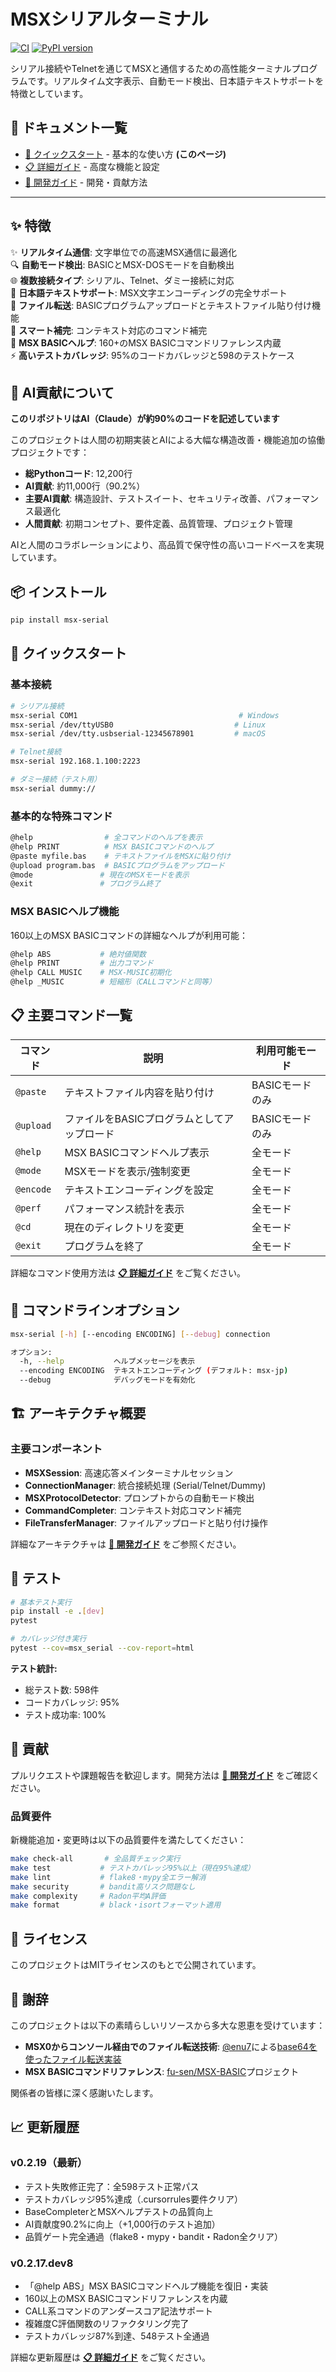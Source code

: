 # MSXシリアルターミナル

[![CI](https://github.com/yamamo-to/msx-serial/actions/workflows/ci.yml/badge.svg)](https://github.com/yamamo-to/msx-serial/actions/workflows/ci.yml)
[![PyPI version](https://badge.fury.io/py/msx-serial.svg)](https://badge.fury.io/py/msx-serial)

シリアル接続やTelnetを通じてMSXと通信するための高性能ターミナルプログラムです。リアルタイム文字表示、自動モード検出、日本語テキストサポートを特徴としています。

## 📖 ドキュメント一覧

- [🚀 クイックスタート](README.md) - 基本的な使い方 **(このページ)**
- [📋 詳細ガイド](docs/USAGE.md) - 高度な機能と設定
- [🔧 開発ガイド](docs/DEVELOPMENT.md) - 開発・貢献方法

---

## ✨ 特徴

✨ **リアルタイム通信**: 文字単位での高速MSX通信に最適化  
🔍 **自動モード検出**: BASICとMSX-DOSモードを自動検出  
🌐 **複数接続タイプ**: シリアル、Telnet、ダミー接続に対応  
📝 **日本語テキストサポート**: MSX文字エンコーディングの完全サポート  
📁 **ファイル転送**: BASICプログラムアップロードとテキストファイル貼り付け機能  
🎯 **スマート補完**: コンテキスト対応のコマンド補完  
📖 **MSX BASICヘルプ**: 160+のMSX BASICコマンドリファレンス内蔵  
⚡ **高いテストカバレッジ**: 95%のコードカバレッジと598のテストケース

## 🤖 AI貢献について

**このリポジトリはAI（Claude）が約90%のコードを記述しています**

このプロジェクトは人間の初期実装とAIによる大幅な構造改善・機能追加の協働プロジェクトです：

- **総Pythonコード**: 12,200行
- **AI貢献**: 約11,000行（90.2%）
- **主要AI貢献**: 構造設計、テストスイート、セキュリティ改善、パフォーマンス最適化
- **人間貢献**: 初期コンセプト、要件定義、品質管理、プロジェクト管理

AIと人間のコラボレーションにより、高品質で保守性の高いコードベースを実現しています。

## 📦 インストール

```bash
pip install msx-serial
```

## 🚀 クイックスタート

### 基本接続

```bash
# シリアル接続
msx-serial COM1                                    # Windows
msx-serial /dev/ttyUSB0                           # Linux
msx-serial /dev/tty.usbserial-12345678901         # macOS

# Telnet接続
msx-serial 192.168.1.100:2223

# ダミー接続（テスト用）
msx-serial dummy://
```

### 基本的な特殊コマンド

```bash
@help                # 全コマンドのヘルプを表示
@help PRINT          # MSX BASICコマンドのヘルプ
@paste myfile.bas    # テキストファイルをMSXに貼り付け
@upload program.bas  # BASICプログラムをアップロード
@mode               # 現在のMSXモードを表示
@exit               # プログラム終了
```

### MSX BASICヘルプ機能

160以上のMSX BASICコマンドの詳細なヘルプが利用可能：

```bash
@help ABS           # 絶対値関数
@help PRINT         # 出力コマンド  
@help CALL MUSIC    # MSX-MUSIC初期化
@help _MUSIC        # 短縮形（CALLコマンドと同等）
```

## 📋 主要コマンド一覧

| コマンド | 説明 | 利用可能モード |
|---------|------|---------------|
| `@paste` | テキストファイル内容を貼り付け | BASICモードのみ |
| `@upload` | ファイルをBASICプログラムとしてアップロード | BASICモードのみ |
| `@help` | MSX BASICコマンドヘルプ表示 | 全モード |
| `@mode` | MSXモードを表示/強制変更 | 全モード |
| `@encode` | テキストエンコーディングを設定 | 全モード |
| `@perf` | パフォーマンス統計を表示 | 全モード |
| `@cd` | 現在のディレクトリを変更 | 全モード |
| `@exit` | プログラムを終了 | 全モード |

詳細なコマンド使用方法は **[📋 詳細ガイド](docs/USAGE.md)** をご覧ください。

## 🔧 コマンドラインオプション

```bash
msx-serial [-h] [--encoding ENCODING] [--debug] connection

オプション:
  -h, --help           ヘルプメッセージを表示
  --encoding ENCODING  テキストエンコーディング (デフォルト: msx-jp)
  --debug              デバッグモードを有効化
```

## 🏗️ アーキテクチャ概要

### 主要コンポーネント

- **MSXSession**: 高速応答メインターミナルセッション
- **ConnectionManager**: 統合接続処理 (Serial/Telnet/Dummy)
- **MSXProtocolDetector**: プロンプトからの自動モード検出
- **CommandCompleter**: コンテキスト対応コマンド補完
- **FileTransferManager**: ファイルアップロードと貼り付け操作

詳細なアーキテクチャは **[🔧 開発ガイド](docs/DEVELOPMENT.md)** をご参照ください。

## 🧪 テスト

```bash
# 基本テスト実行
pip install -e .[dev]
pytest

# カバレッジ付き実行
pytest --cov=msx_serial --cov-report=html
```

**テスト統計:**
- 総テスト数: 598件
- コードカバレッジ: 95%
- テスト成功率: 100%

## 🤝 貢献

プルリクエストや課題報告を歓迎します。開発方法は **[🔧 開発ガイド](docs/DEVELOPMENT.md)** をご確認ください。

### 品質要件

新機能追加・変更時は以下の品質要件を満たしてください：

```bash
make check-all       # 全品質チェック実行
make test           # テストカバレッジ95%以上（現在95%達成）
make lint           # flake8・mypy全エラー解消  
make security       # bandit高リスク問題なし
make complexity     # Radon平均A評価
make format         # black・isortフォーマット適用
```

## 📄 ライセンス

このプロジェクトはMITライセンスのもとで公開されています。

## 🙏 謝辞

このプロジェクトは以下の素晴らしいリソースから多大な恩恵を受けています：

- **MSX0からコンソール経由でのファイル転送技術**: [@enu7](https://qiita.com/enu7)による[base64を使ったファイル転送実装](https://qiita.com/enu7/items/2fd917c41514f6ea71b1)
- **MSX BASICコマンドリファレンス**: [fu-sen/MSX-BASIC](https://github.com/fu-sen/MSX-BASIC)プロジェクト

関係者の皆様に深く感謝いたします。

## 📈 更新履歴

### v0.2.19（最新）
- テスト失敗修正完了：全598テスト正常パス
- テストカバレッジ95%達成（.cursorrules要件クリア）
- BaseCompleterとMSXヘルプテストの品質向上
- AI貢献度90.2%に向上（+1,000行のテスト追加）
- 品質ゲート完全通過（flake8・mypy・bandit・Radon全クリア）

### v0.2.17.dev8
- 「@help ABS」MSX BASICコマンドヘルプ機能を復旧・実装
- 160以上のMSX BASICコマンドリファレンスを内蔵
- CALL系コマンドのアンダースコア記法サポート
- 複雑度C評価関数のリファクタリング完了
- テストカバレッジ87%到達、548テスト全通過

詳細な更新履歴は **[📋 詳細ガイド](docs/USAGE.md#更新履歴)** をご覧ください。
